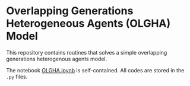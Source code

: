 # Overlapping Generations Heterogeneous Agents (OLGHA) Model

This repository contains routines that solves a simple overlapping generations heterogenous agents model. 

The notebook [OLGHA.ipynb](OLGHA.ipynb) is self-contained. All codes are stored in the `.py` files.
